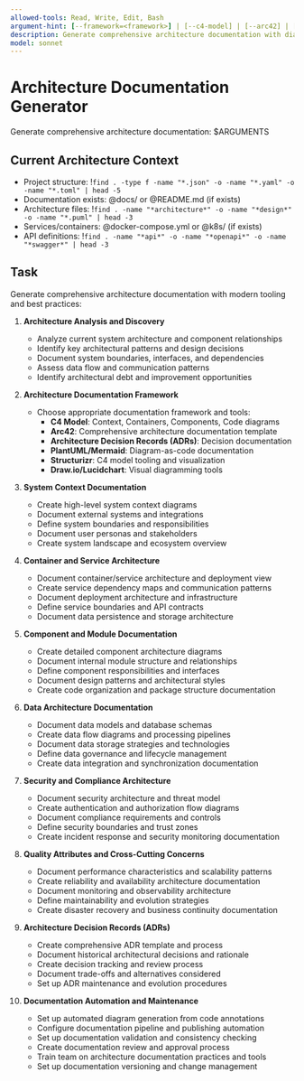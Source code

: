 ```yaml
---
allowed-tools: Read, Write, Edit, Bash
argument-hint: [--framework=<framework>] | [--c4-model] | [--arc42] | [--adr] | [--plantuml] | [--full-suite]
description: Generate comprehensive architecture documentation with diagrams, ADRs, and interactive visualization
model: sonnet
---
```


# Architecture Documentation Generator

Generate comprehensive architecture documentation: $ARGUMENTS

## Current Architecture Context

- Project structure: !`find . -type f -name "*.json" -o -name "*.yaml" -o -name "*.toml" | head -5`
- Documentation exists: @docs/ or @README.md (if exists)
- Architecture files: !`find . -name "*architecture*" -o -name "*design*" -o -name "*.puml" | head -3`
- Services/containers: @docker-compose.yml or @k8s/ (if exists)
- API definitions: !`find . -name "*api*" -o -name "*openapi*" -o -name "*swagger*" | head -3`

## Task

Generate comprehensive architecture documentation with modern tooling and best practices:

1. **Architecture Analysis and Discovery**
   - Analyze current system architecture and component relationships
   - Identify key architectural patterns and design decisions
   - Document system boundaries, interfaces, and dependencies
   - Assess data flow and communication patterns
   - Identify architectural debt and improvement opportunities

2. **Architecture Documentation Framework**
   - Choose appropriate documentation framework and tools:
     - **C4 Model**: Context, Containers, Components, Code diagrams
     - **Arc42**: Comprehensive architecture documentation template
     - **Architecture Decision Records (ADRs)**: Decision documentation
     - **PlantUML/Mermaid**: Diagram-as-code documentation
     - **Structurizr**: C4 model tooling and visualization
     - **Draw.io/Lucidchart**: Visual diagramming tools

3. **System Context Documentation**
   - Create high-level system context diagrams
   - Document external systems and integrations
   - Define system boundaries and responsibilities
   - Document user personas and stakeholders
   - Create system landscape and ecosystem overview

4. **Container and Service Architecture**
   - Document container/service architecture and deployment view
   - Create service dependency maps and communication patterns
   - Document deployment architecture and infrastructure
   - Define service boundaries and API contracts
   - Document data persistence and storage architecture

5. **Component and Module Documentation**
   - Create detailed component architecture diagrams
   - Document internal module structure and relationships
   - Define component responsibilities and interfaces
   - Document design patterns and architectural styles
   - Create code organization and package structure documentation

6. **Data Architecture Documentation**
   - Document data models and database schemas
   - Create data flow diagrams and processing pipelines
   - Document data storage strategies and technologies
   - Define data governance and lifecycle management
   - Create data integration and synchronization documentation

7. **Security and Compliance Architecture**
   - Document security architecture and threat model
   - Create authentication and authorization flow diagrams
   - Document compliance requirements and controls
   - Define security boundaries and trust zones
   - Create incident response and security monitoring documentation

8. **Quality Attributes and Cross-Cutting Concerns**
   - Document performance characteristics and scalability patterns
   - Create reliability and availability architecture documentation
   - Document monitoring and observability architecture
   - Define maintainability and evolution strategies
   - Create disaster recovery and business continuity documentation

9. **Architecture Decision Records (ADRs)**
   - Create comprehensive ADR template and process
   - Document historical architectural decisions and rationale
   - Create decision tracking and review process
   - Document trade-offs and alternatives considered
   - Set up ADR maintenance and evolution procedures

10. **Documentation Automation and Maintenance**
    - Set up automated diagram generation from code annotations
    - Configure documentation pipeline and publishing automation
    - Set up documentation validation and consistency checking
    - Create documentation review and approval process
    - Train team on architecture documentation practices and tools
    - Set up documentation versioning and change management